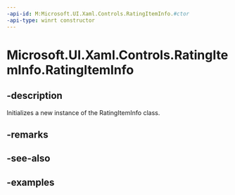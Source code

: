 ```yaml
---
-api-id: M:Microsoft.UI.Xaml.Controls.RatingItemInfo.#ctor
-api-type: winrt constructor
---
```

<!-- Method syntax.
public RatingItemInfo.RatingItemInfo()
-->

# Microsoft.UI.Xaml.Controls.RatingItemInfo.RatingItemInfo


## -description

Initializes a new instance of the RatingItemInfo class.


## -remarks


## -see-also


## -examples


